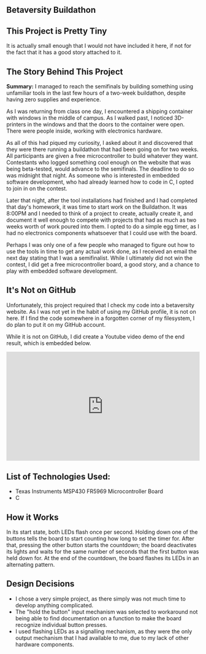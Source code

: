 ## Betaversity Buildathon
<p></p>

## This Project is Pretty Tiny
<p>It is actually small enough that I would not have included it here, if not for the fact that it has a good story attached to it.</p>

## The Story Behind This Project
<p class="Summary"><strong class="InlineBoldWords">Summary:</strong> I managed to reach the semifinals by building something using unfamiliar tools in the last few hours of a two-week buildathon, despite having zero supplies and experience.</p>

<p>As I was returning from class one day, I encountered a shipping container with windows in the middle of campus.  As I walked past, I noticed 3D-printers in the windows and that the doors to the container were open.  There were people inside, working with electronics hardware.</p>

<p>As all of this had piqued my curiosity, I asked about it and discovered that they were there running a buildathon that had been going on for two weeks.  All participants are given a free microcontroller to build whatever they want.  Contestants who logged something cool enough on the website that was being beta-tested, would advance to the semifinals. The deadline to do so was midnight that night.  As someone who is interested in embedded software development, who had already learned how to code in C, I opted to join in on the contest.</p>

  <p>Later that night, after the tool installations had finished and I had completed that day's homework, it was time to start work on the Buildathon.  It was 8:00PM and I needed to think of a project to create, actually create it, and document it well enough to compete with projects that had as much as two weeks worth of work poured into them.  I opted to do a simple egg timer, as I had no electronics components whatsoever that I could use with the board.</p>

<p>Perhaps I was only one of a few people who managed to figure out how to use the tools in time to get any actual work done, as I received an email the next day stating that I was a semifinalist.  While I ultimately did not win the contest, I did get a free microcontroller board, a good story, and a chance to play with embedded software development.</p>


## It's Not on GitHub
<p>Unfortunately, this project required that I check my code into a betaversity website.  As I was not yet in the habit of using my GitHub profile, it is not on here.  If I find the code somewhere in a forgotten corner of my filesystem, I do plan to put it on my GitHub account.</p>
<p>While it is not on GitHub, I did create a Youtube video demo of the end result, which is embedded below.</p>

<div style="position:relative;height:0;padding-bottom:56.25%"><iframe src="https://www.youtube.com/embed/Qv3vtAFT1VI?ecver=2" style="position:absolute;width:100%;height:100%;left:0" width="640" height="360" frameborder="0" allowfullscreen></iframe></div>


## List of Technologies Used:
<ul class="TechList">
	<li>Texas Instruments MSP430 FR5969 Microcontroller Board</li>	
	<li>C</li>	
</ul>

## How it Works
<p>In its start state, both LEDs flash once per second.  Holding down one of the buttons tells the board to start counting how long to set the timer for.  After that, pressing the other button starts the countdown; the board deactivates its lights and waits for the same number of seconds that the first button was held down for.  At the end of the countdown, the board flashes its LEDs in an alternating pattern.</p>

## Design Decisions
<ul class="TechList">
	<li>I chose a very simple project, as there simply was not much time to develop anything complicated.</li>  
	<li>The "hold the button" input mechanism was selected to workaround not being able to find documentation on a function to make the board recognize individual button presses.</li>
	<li>I used flashing LEDs as a signalling mechanism, as they were the only output mechanism that I had available to me, due to my lack of other hardware components.</li>
</ul>


<br/>
<br/>
<br/>
<br/>
<br/>
